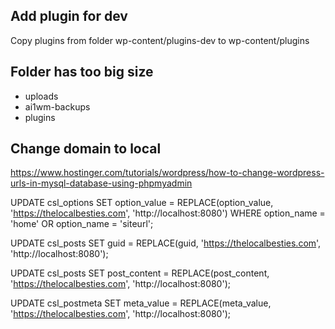 ## Add plugin for dev
Copy plugins from folder wp-content/plugins-dev to wp-content/plugins

## Folder has too big size
- uploads
- ai1wm-backups
- plugins

## Change domain to local
https://www.hostinger.com/tutorials/wordpress/how-to-change-wordpress-urls-in-mysql-database-using-phpmyadmin

UPDATE csl_options 
SET 
    option_value = REPLACE(option_value,
        'https://thelocalbesties.com',
        'http://localhost:8080')
WHERE
    option_name = 'home'
        OR option_name = 'siteurl';

UPDATE csl_posts 
SET 
    guid = REPLACE(guid,
        'https://thelocalbesties.com',
        'http://localhost:8080');

UPDATE csl_posts 
SET 
    post_content = REPLACE(post_content,
        'https://thelocalbesties.com',
        'http://localhost:8080');
        
UPDATE csl_postmeta 
SET 
    meta_value = REPLACE(meta_value,
        'https://thelocalbesties.com',
        'http://localhost:8080');